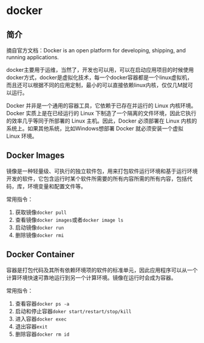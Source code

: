 # docker
## 简介
摘自官方文档：Docker is an open platform for developing, shipping, and running applications. 

docker主要用于运维，当然了，开发也可以用，可以在启动应用项目的时候使用docker方式，docker是虚拟化技术，每一个docker容器都是一个linux虚拟机，而且还可以根据不同的应用定制，最小的可以直接依赖linux内核，仅仅几M就可以运行。

Docker 并非是一个通用的容器工具，它依赖于已存在并运行的 Linux 内核环境。Docker 实质上是在已经运行的 Linux 下制造了一个隔离的文件环境，因此它执行的效率几乎等同于所部署的 Linux 主机。因此，Docker 必须部署在 Linux 内核的系统上。如果其他系统，比如Windows想部署 Docker 就必须安装一个虚拟 Linux 环境。
## Docker Images
镜像是一种轻量级、可执行的独立软件包，用来打包软件运行环境和基于运行环境开发的软件，它包含运行时某个软件所需要的所有内容所需的所有内容，包括代码，库，环境变量和配置文件等。

常用指令：
1. 获取镜像```docker pull```
2. 查看镜像```docker images```或者```docker image ls```
3. 启动镜像```docker run```
4. 删除镜像```docker rmi```

## Docker Container
容器是打包代码及其所有依赖环境项的软件的标准单元，因此应用程序可以从一个计算环境快速可靠地运行到另一个计算环境。镜像在运行时会成为容器。

常用指令：
1. 查看容器```docker ps -a```
2. 启动和停止容器```doker start/restart/stop/kill```
3. 进入容器```docker exec```
4. 退出容器```exit```
5. 删除容器```docker rm id```